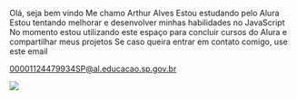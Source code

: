 Olá, seja bem vindo
Me chamo Arthur Alves
Estou estudando pelo Alura
Estou tentando melhorar e desenvolver minhas habilidades no JavaScript
No momento estou utilizando este espaço para concluir cursos do Alura e compartilhar meus projetos
Se caso queira entrar em contato comigo, use este email

00001124479934SP@al.educacao.sp.gov.br


![](https://tenor.com/bXlAw.gif)

